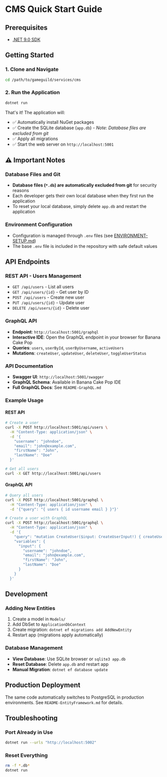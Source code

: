 # CMS Quick Start Guide

## Prerequisites

- [.NET 9.0 SDK](https://dotnet.microsoft.com/download/dotnet/9.0)

## Getting Started

### 1. Clone and Navigate

```bash
cd /path/to/gameguild/services/cms
```

### 2. Run the Application

```bash
dotnet run
```

That's it! The application will:

- ✅ Automatically install NuGet packages
- ✅ Create the SQLite database (`app.db`) - *Note: Database files are excluded from git*
- ✅ Apply all migrations
- ✅ Start the web server on `http://localhost:5001`

## ⚠️ Important Notes

### Database Files and Git

- **Database files (`*.db`) are automatically excluded from git** for security reasons
- Each developer gets their own local database when they first run the application
- To reset your local database, simply delete `app.db` and restart the application

### Environment Configuration

- Configuration is managed through `.env` files (see [ENVIRONMENT-SETUP.md](ENVIRONMENT-SETUP.md))
- The base `.env` file is included in the repository with safe default values

## API Endpoints

### REST API - Users Management

- `GET /api/users` - List all users
- `GET /api/users/{id}` - Get user by ID
- `POST /api/users` - Create new user
- `PUT /api/users/{id}` - Update user
- `DELETE /api/users/{id}` - Delete user

### GraphQL API

- **Endpoint**: `http://localhost:5001/graphql`
- **Interactive IDE**: Open the GraphQL endpoint in your browser for Banana Cake Pop
- **Queries**: `users`, `userById`, `userByUsername`, `activeUsers`
- **Mutations**: `createUser`, `updateUser`, `deleteUser`, `toggleUserStatus`

### API Documentation

- **Swagger UI**: `http://localhost:5001/swagger`
- **GraphQL Schema**: Available in Banana Cake Pop IDE
- **Full GraphQL Docs**: See `README-GraphQL.md`

### Example Usage

#### REST API

```bash
# Create a user
curl -X POST http://localhost:5001/api/users \
  -H "Content-Type: application/json" \
  -d '{
    "username": "johndoe",
    "email": "john@example.com",
    "firstName": "John",
    "lastName": "Doe"
  }'

# Get all users
curl -X GET http://localhost:5001/api/users
```

#### GraphQL API

```bash
# Query all users
curl -X POST http://localhost:5001/graphql \
  -H "Content-Type: application/json" \
  -d '{"query": "{ users { id username email } }"}'

# Create a user with GraphQL
curl -X POST http://localhost:5001/graphql \
  -H "Content-Type: application/json" \
  -d '{
    "query": "mutation CreateUser($input: CreateUserInput!) { createUser(input: $input) { id username email } }",
    "variables": {
      "input": {
        "username": "johndoe",
        "email": "john@example.com",
        "firstName": "John",
        "lastName": "Doe"
      }
    }
  }'
```

## Development

### Adding New Entities

1. Create a model in `Models/`
2. Add DbSet to `ApplicationDbContext`
3. Create migration: `dotnet ef migrations add AddNewEntity`
4. Restart app (migrations apply automatically)

### Database Management

- **View Database**: Use SQLite browser or `sqlite3 app.db`
- **Reset Database**: Delete `app.db` and restart app
- **Manual Migration**: `dotnet ef database update`

## Production Deployment

The same code automatically switches to PostgreSQL in production environments. See `README-EntityFramework.md` for
details.

## Troubleshooting

### Port Already in Use

```bash
dotnet run --urls "http://localhost:5002"
```

### Reset Everything

```bash
rm -f *.db*
dotnet run
```
